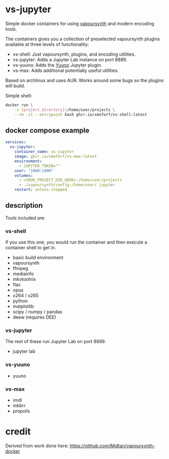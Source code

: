 # vs-jupyter

Simple docker containers for using [vapoursynth](https://www.vapoursynth.com/) and modern encoding tools.

The containers gives you a collection of preselected vapoursynth plugins available at three levels of functionality:

- vs-shell: Just vapoursynth, plugins, and encoding utilities.
- vs-jupyter: Adds a Jupyter Lab instance on port 8889.
- vs-yuuno: Adds the [Yuuno](https://github.com/Irrational-Encoding-Wizardry/yuuno) Jupyter plugin.
- vs-max: Adds additional potentially useful utilities.

Based on archlinux and uses AUR. Works around some bugs so the plugins will build.

Simple shell:

```bash
docker run \
    -v [project_directory]:/home/user/projects \
    --rm -it --entrypoint bash ghcr.io/xmoforf/vs-shell:latest
```

## docker compose example

```yaml
services:
  vs-jupyter:
    container_name: vs-jupyter
    image: ghcr.io/xmoforf/vs-max:latest
    environment:
      - JUPYTER_TOKEN=""
    user: "1000:1000"
    volumes:
      - <YOUR_PROJECT_DIR_HERE>:/home/user/projects
      - ./vapoursynth/config:/home/user/.jupyter
    restart: unless-stopped
```

## description

Tools included are:

### vs-shell

If you use this one, you would run the container and then execute a container shell to get in.

- basic build environment
- vapoursynth
- ffmpeg
- mediainfo
- mkvtoolnix
- flac
- opus
- x264 / x265
- python
- matplotlib
- scipy / numpy / pandas
- deew (requires DEE)

### vs-jupyter

The rest of these run Jupyter Lab on port 8889.

- jupyter lab

### vs-yuuno

- yuuno

### vs-max

- imdl
- mkbrr
- propolis

# credit

Derived from work done here: https://github.com/Midtan/vapoursynth-docker
